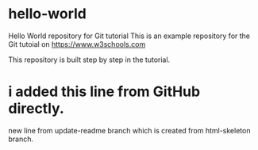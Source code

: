 # hello-world
Hello World repository for Git tutorial
This is an example repository for the Git tutoial on https://www.w3schools.com

This repository is built step by step in the tutorial.

# i added this line from GitHub directly.


new line from update-readme branch which is created from html-skeleton branch.